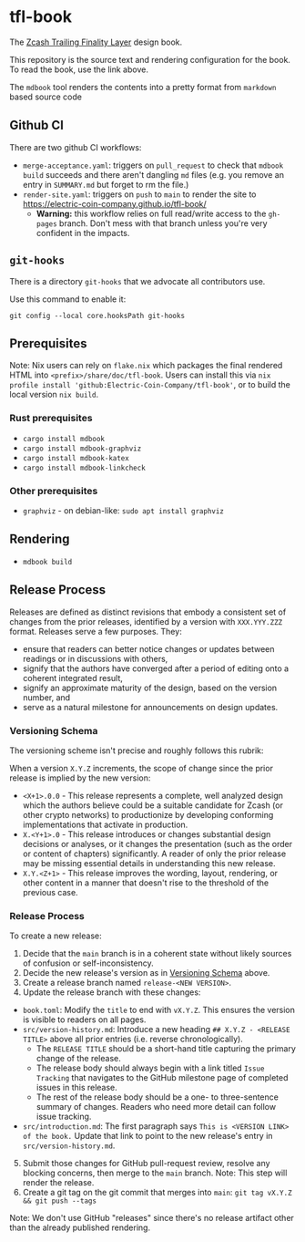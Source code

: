 # tfl-book

The [Zcash Trailing Finality Layer](https://electric-coin-company.github.io/tfl-book/) design book.

This repository is the source text and rendering configuration for the book. To read the book, use the link above.

The `mdbook` tool renders the contents into a pretty format from `markdown` based source code

## Github CI

There are two github CI workflows:

- `merge-acceptance.yaml`: triggers on `pull_request` to check that `mdbook build` succeeds and there aren't dangling `md` files (e.g. you remove an entry in `SUMMARY.md` but forget to rm the file.)
- `render-site.yaml`: triggers on `push` to `main` to render the site to https://electric-coin-company.github.io/tfl-book/
  - **Warning:** this workflow relies on full read/write access to the `gh-pages` branch. Don't mess with that branch unless you're very confident in the impacts.

## `git-hooks`

There is a directory `git-hooks` that we advocate all contributors use.

Use this command to enable it:

```
git config --local core.hooksPath git-hooks
```

## Prerequisites

Note: Nix users can rely on `flake.nix` which packages the final rendered HTML into `<prefix>/share/doc/tfl-book`. Users can install this via `nix profile install 'github:Electric-Coin-Company/tfl-book'`, or to build the local version `nix build`.

### Rust prerequisites

- `cargo install mdbook`
- `cargo install mdbook-graphviz`
- `cargo install mdbook-katex`
- `cargo install mdbook-linkcheck`

### Other prerequisites

- `graphviz` - on debian-like: `sudo apt install graphviz`

## Rendering

- `mdbook build`

## Release Process

Releases are defined as distinct revisions that embody a consistent set of changes from the prior releases, identified by a version with `XXX.YYY.ZZZ` format. Releases serve a few purposes. They:

- ensure that readers can better notice changes or updates between readings or in discussions with others,
- signify that the authors have converged after a period of editing onto a coherent integrated result,
- signify an approximate maturity of the design, based on the version number, and
- serve as a natural milestone for announcements on design updates.

### Versioning Schema

The versioning scheme isn't precise and roughly follows this rubrik:

When a version `X.Y.Z` increments, the scope of change since the prior release is implied by the new version:

- `<X+1>.0.0` - This release represents a complete, well analyzed design which the authors believe could be a suitable candidate for Zcash (or other crypto networks) to productionize by developing conforming implementations that activate in production.
- `X.<Y+1>.0` - This release introduces or changes substantial design decisions or analyses, or it changes the presentation (such as the order or content of chapters) significantly. A reader of only the prior release may be missing essential details in understanding this new release.
- `X.Y.<Z+1>` - This release improves the wording, layout, rendering, or other content in a manner that doesn't rise to the threshold of the previous case.

### Release Process

To create a new release:

1. Decide that the `main` branch is in a coherent state without likely sources of confusion or self-inconsistency.
2. Decide the new release's version as in [Versioning Schema](#versioning-schema) above.
3. Create a release branch named `release-<NEW VERSION>`.
4. Update the release branch with these changes:
  - `book.toml`: Modify the `title` to end with `vX.Y.Z`. This ensures the version is visible to readers on all pages.
  - `src/version-history.md`: Introduce a new heading `## X.Y.Z - <RELEASE TITLE>` above all prior entries (i.e. reverse chronologically).
    - The `RELEASE TITLE` should be a short-hand title capturing the primary change of the release.
    - The release body should always begin with a link titled `Issue Tracking` that navigates to the GitHub milestone page of completed issues in this release.
    - The rest of the release body should be a one- to three-sentence summary of changes. Readers who need more detail can follow issue tracking.
  - `src/introduction.md`: The first paragraph says `This is <VERSION LINK> of the book.` Update that link to point to the new release's entry in `src/version-history.md`.
5. Submit those changes for GitHub pull-request review, resolve any blocking concerns, then merge to the `main` branch. Note: This step will render the release.
6. Create a git tag on the git commit that merges into `main`: `git tag vX.Y.Z && git push --tags`

Note: We don't use GitHub "releases" since there's no release artifact other than the already published rendering.
